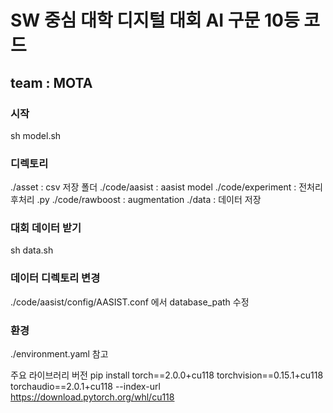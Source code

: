 # SW 중심 대학 디지털 대회 AI 구문 10등 코드
## team : MOTA

### 시작
sh model.sh

### 디렉토리
./asset : csv 저장 폴더
./code/aasist : aasist model
./code/experiment : 전처리 후처리 .py
./code/rawboost : augmentation
./data : 데이터 저장

### 대회 데이터 받기
sh data.sh

### 데이터 디렉토리 변경
./code/aasist/config/AASIST.conf 에서 database_path 수정

### 환경
./environment.yaml 참고

주요 라이브러리 버전
pip install torch==2.0.0+cu118 torchvision==0.15.1+cu118 torchaudio==2.0.1+cu118 --index-url https://download.pytorch.org/whl/cu118



